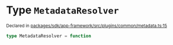# Type `MetadataResolver`
<sub>Declared in [packages/sdk/app-framework/src/plugins/common/metadata.ts:15](https://github.com/dxos/dxos/blob/8ed3715dc/packages/sdk/app-framework/src/plugins/common/metadata.ts#L15)</sub>




```ts
type MetadataResolver = function
```
